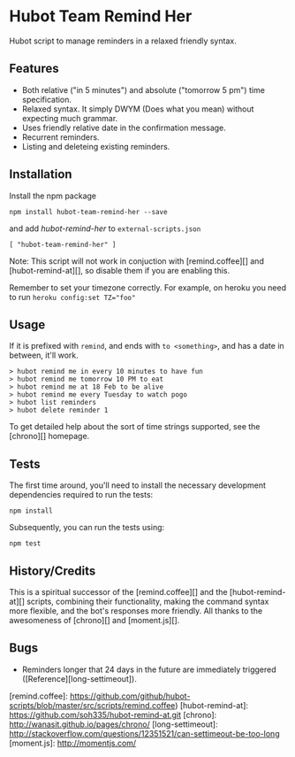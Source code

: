 # Hubot Team Remind Her

Hubot script to manage reminders in a relaxed friendly syntax.

## Features

* Both relative ("in 5 minutes") and absolute ("tomorrow 5
  pm") time specification.
* Relaxed syntax. It simply DWYM (Does what you mean) without
  expecting much grammar.
* Uses friendly relative date in the confirmation message.
* Recurrent reminders.
* Listing and deleteing existing reminders.

## Installation

Install the npm package

    npm install hubot-team-remind-her --save

and add *hubot-remind-her* to `external-scripts.json`

    [ "hubot-team-remind-her" ]

Note: This script will not work in conjuction with [remind.coffee][] and
[hubot-remind-at][], so disable them if you are enabling this.

Remember to set your timezone correctly. For example, on heroku you need to run
`heroku config:set TZ="foo"`

## Usage

If it is prefixed with `remind`, and ends with `to <something>`, and
has a date in between, it'll work.

```
> hubot remind me in every 10 minutes to have fun
> hubot remind me tomorrow 10 PM to eat
> hubot remind me at 18 Feb to be alive
> hubot remind me every Tuesday to watch pogo
> hubot list reminders
> hubot delete reminder 1
```

To get detailed help about the sort of time strings supported, see the
[chrono][] homepage.

## Tests

The first time around, you'll need to install the necessary development
dependencies required to run the tests:

    npm install

Subsequently, you can run the tests using:

    npm test

## History/Credits

This is a spiritual successor of the [remind.coffee][] and the
[hubot-remind-at][] scripts, combining their functionality, making the
command syntax more flexible, and the bot's responses more friendly.
All thanks to the awesomeness of [chrono][] and [moment.js][].

## Bugs

* Reminders longer that 24 days in the future are immediately
  triggered ([Reference][long-settimeout]).

[Hubot]: https://hubot.github.com/
[remind.coffee]: https://github.com/github/hubot-scripts/blob/master/src/scripts/remind.coffee)
[hubot-remind-at]: https://github.com/soh335/hubot-remind-at.git
[chrono]: http://wanasit.github.io/pages/chrono/
[long-settimeout]: http://stackoverflow.com/questions/12351521/can-settimeout-be-too-long
[moment.js]: http://momentjs.com/
